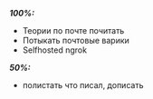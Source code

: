 ___100%:___
 - Теории по почте почитать
 - Потыкать почтовые варики
 - Selfhosted ngrok

___50%:___
 - полистать что писал, дописать
